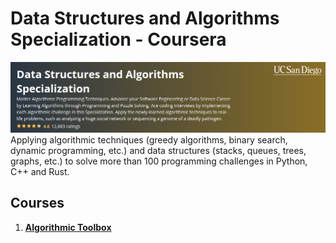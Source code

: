 # Data Structures and Algorithms Specialization - Coursera
![banner](./images/banner.png)
Applying algorithmic techniques (greedy algorithms, binary search, dynamic programming, etc.) and data structures (stacks, queues, trees, graphs, etc.) to solve more than 100 programming challenges in Python, C++ and Rust.

## Courses
1. [**Algorithmic Toolbox**](./course1-algorithmic-toolbox/)